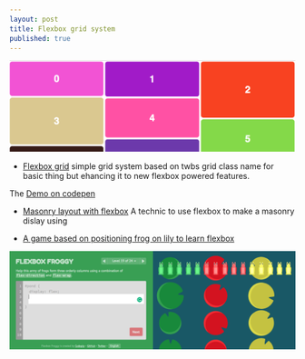 ```yaml
---
layout: post
title: Flexbox grid system
published: true
---
```


<img src="../images/flex-masonry.png" alt="masonry with flexbox"/>

* [Flexbox grid](http://flexboxgrid.com/) simple grid system based on twbs grid class name for basic thing but ehancing it to new flexbox powered features.

The [Demo on codepen](https://codepen.io/jh3y/pen/vgZWZL) 

* [Masonry layout with flexbox](https://medium.com/@_jh3y/how-to-the-masonry-layout-56f0fe0b19df) A technic to use flexbox to make  a masonry dislay using 


* [A game based on positioning frog on lily to  learn flexbox](http://flexboxfroggy.com)
<img src="../images/flexbox-frog.png" alt="a game to learn flexbox">
